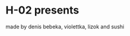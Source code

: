 <!DOCTYPE html>
<html>
 <head>
  <meta charset="utf-8">
  <title>https://www.google.com/url?sa=i&url=https%3A%2F%2Fmoskva.sushi-master.ru%2F&psig=AOvVaw1P8XKKFCMWFj07G8wS0giF&ust=1667383310972000&source=images&cd=vfe&ved=0CAoQjRxqFwoTCKixgYfdjPsCFQAAAAAdAAAAABAN</title>
 </head>
</html>

# H-02 presents
made by denis bebeka, violettka, lizok and sushi
